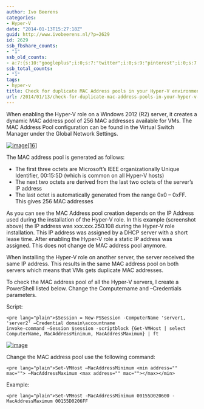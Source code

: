 ```yaml
---
author: Ivo Beerens
categories:
- Hyper-V
date: "2014-01-13T15:27:18Z"
guid: http://www.ivobeerens.nl/?p=2629
id: 2629
ssb_fbshare_counts:
- "1"
ssb_old_counts:
- a:7:{s:10:"googleplus";i:0;s:7:"twitter";i:0;s:9:"pinterest";i:0;s:7:"fbshare";i:1;s:8:"linkedin";i:0;s:6:"reddit";i:0;s:6:"tumblr";i:0;}
ssb_total_counts:
- "1"
tags:
- hyper-v
title: Check for duplicate MAC Address pools in your Hyper-V environment
url: /2014/01/13/check-for-duplicate-mac-address-pools-in-your-hyper-v-environment/
---
```


When enabling the Hyper-V role on a Windows 2012 (R2) server, it creates a dynamic MAC address pool of 256 MAC addresses available for VMs. The MAC Address Pool configuration can be found in the Virtual Switch Manager under the Global Network Settings.

[![image[16]](http://localhost/wp-content/uploads/2014/01/image16_thumb.png "image[16]")](http://localhost/wp-content/uploads/2014/01/image16.png)

The MAC address pool is generated as follows:

- The first three octets are Microsoft’s IEEE organizationally Unique Identifier, 00:15:5D (which is common on all Hyper-V hosts)
- The next two octets are derived from the last two octets of the server’s IP address
- The last octet is automatically generated from the range 0x0 – 0xFF. This gives 256 MAC addresses

As you can see the MAC Address pool creation depends on the IP Address used during the installation of the Hyper-V role. In this example (screenshot above) the IP address was xxx.xxx.250.108 during the Hyper-V role installation. This IP address was assigned by a DHCP server with a short lease time. After enabling the Hyper-V role a static IP address was assigned. This does not change de MAC address pool anymore.

When installing the Hyper-V role on another server, the server received the same IP address. This results in the same MAC address pool on both servers which means that VMs gets duplicate MAC addresses.

To check the MAC address pool of all the Hyper-V servers, I create a PowerShell listed below. Change the Computername and –Credentials parameters.

Script:

```
<pre lang="plain">$Session = New-PSSession -ComputerName 'server1, 'server2' –Credential domain\accountname 
invoke-command –Session $session -scriptblock {Get-VMHost | select ComputerName, MacAddressMinimum, MacAddressMaximum} | ft
```

[![image](http://localhost/wp-content/uploads/2014/01/image_thumb.png "image")](http://localhost/wp-content/uploads/2014/01/image.png)

Change the MAC address pool use the following command:

```
<pre lang="plain">Set-VMHost –MacAddressMinimum <min address="" mac=""> –MacAddressMaximum <max address="" mac=""></max></min>
```

Example:

```
<pre lang="plain">Set-VMHost -MacAddressMinimum 00155D020600 -MacAddressMaximum 00155D0206FF
```
